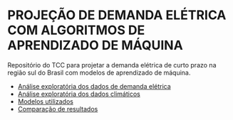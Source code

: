 # PROJEÇÃO DE DEMANDA ELÉTRICA COM ALGORITMOS DE APRENDIZADO DE MÁQUINA
Repositório do TCC para projetar a demanda elétrica de curto prazo na região sul do Brasil com modelos de aprendizado de máquina. 
<br>
* [Análise exploratória dos dados de demanda elétrica](https://github.com/matheus-vizzotto/projecao_demanda_eletrica/blob/main/data/eda_load.ipynb)
* [Análise exploratória dos dados climáticos](https://github.com/matheus-vizzotto/projecao_demanda_eletrica/blob/main/data/eda_weather.ipynb)
* [Modelos utilizados](https://github.com/matheus-vizzotto/projecao_demanda_eletrica/tree/main/models/forecasts)
* [Comparação de resultados](https://github.com/matheus-vizzotto/projecao_demanda_eletrica/blob/main/models/forecasts/compare_fcs.ipynb)
